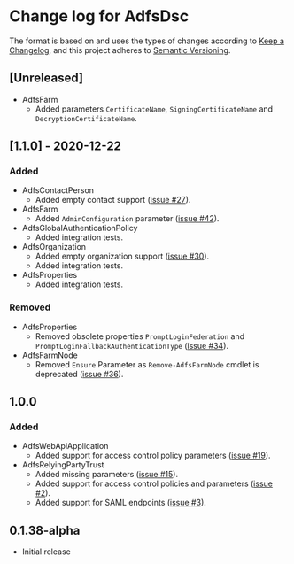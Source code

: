 # Change log for AdfsDsc

The format is based on and uses the types of changes according to [Keep a Changelog](https://keepachangelog.com/en/1.0.0/),
and this project adheres to [Semantic Versioning](https://semver.org/spec/v2.0.0.html).

## [Unreleased]

- AdfsFarm
  - Added parameters `CertificateName`, `SigningCertificateName` and `DecryptionCertificateName`.

## [1.1.0] - 2020-12-22

### Added

- AdfsContactPerson
  - Added empty contact support
  ([issue #27](https://github.com/X-Guardian/AdfsDsc/issues/27)).
- AdfsFarm
  - Added `AdminConfiguration` parameter ([issue #42](https://github.com/X-Guardian/AdfsDsc/issues/42)).
- AdfsGlobalAuthenticationPolicy
  - Added integration tests.
- AdfsOrganization
  - Added empty organization support
  ([issue #30](https://github.com/X-Guardian/AdfsDsc/issues/30)).
  - Added integration tests.
- AdfsProperties
  - Added integration tests.

### Removed

- AdfsProperties
  - Removed obsolete properties `PromptLoginFederation` and `PromptLoginFallbackAuthenticationType`
  ([issue #34](https://github.com/X-Guardian/AdfsDsc/issues/34)).
- AdfsFarmNode
  - Removed `Ensure` Parameter as `Remove-AdfsFarmNode` cmdlet is deprecated
  ([issue #36](https://github.com/X-Guardian/AdfsDsc/issues/36)).

## 1.0.0

### Added

- AdfsWebApiApplication
  - Added support for access control policy parameters
  ([issue #19](https://github.com/X-Guardian/AdfsDsc/issues/19)).
- AdfsRelyingPartyTrust
  - Added missing parameters
  ([issue #15](https://github.com/X-Guardian/AdfsDsc/issues/15)).
  - Added support for access control policies and parameters
  ([issue #2](https://github.com/X-Guardian/AdfsDsc/issues/2)).
  - Added support for SAML endpoints
  ([issue #3](https://github.com/X-Guardian/AdfsDsc/issues/3)).

## 0.1.38-alpha

- Initial release
